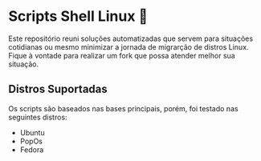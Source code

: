 # Scripts Shell Linux 🐧
Este repositório reuni soluções automatizadas que servem para situações cotidianas ou mesmo minimizar a jornada de migrarção de distros Linux. Fique à vontade para realizar um fork que possa atender melhor sua situação.

## Distros Suportadas
Os scripts são baseados nas bases principais, porém, foi testado nas seguintes distros:

- Ubuntu
- PopOs
- Fedora